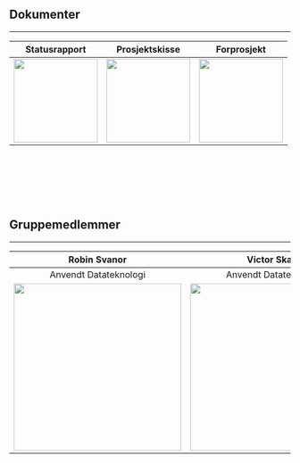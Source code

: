 <link href="stylesheet.css" rel="stylesheet">

## Dokumenter

---


| Statusrapport | Prosjektskisse | Forprosjekt |
| :---: | :---: | :---: |
| <a href="https://github.com/jespersolbakken/gruppe19bp2021/raw/gh-pages/Filer/Statusrapport.pdf" target="_blank"><img class="zoom" src="https://github.com/jespersolbakken/gruppe19bp2021/raw/gh-pages/Bilder/Logo/documents.png" height="150"></a> | <a href="https://github.com/jespersolbakken/gruppe19bp2021/raw/gh-pages/Filer/Prosjektskisse.pdf" target="_blank"><img class="zoomer" src="https://github.com/jespersolbakken/gruppe19bp2021/raw/gh-pages/Bilder/Logo/newdocuments.png" height="150"></a> | <a href="https://github.com/jespersolbakken/gruppe19bp2021/raw/gh-pages/Filer/Forprosjekt.pdf" target="_blank"><img class="zoomi" src="https://github.com/jespersolbakken/gruppe19bp2021/raw/gh-pages/Bilder/Logo/documents.png" height="150"></a> |

<br><br><br><br><br>


## Gruppemedlemmer

---

| Robin Svanor | Victor Skaar | Jesper Solbakken |
| :---: | :---: | :---: |
| Anvendt Datateknologi | Anvendt Datateknologi | Anvendt Datateknologi |
| <img src="https://github.com/jespersolbakken/gruppe19bp2021/raw/gh-pages/Bilder/robin.png" height="300">  | <img src="https://github.com/jespersolbakken/gruppe19bp2021/raw/gh-pages/Bilder/victor.png" height="300">  | <img src="https://github.com/jespersolbakken/gruppe19bp2021/raw/gh-pages/Bilder/jesper.png" height="300"> |
